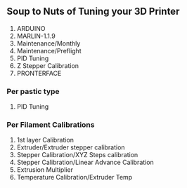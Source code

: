
## Soup to Nuts of Tuning your 3D Printer

1. ARDUINO
2. MARLIN-1.1.9
3. Maintenance/Monthly
4. Maintenance/Preflight
5. PID Tuning
6. Z Stepper Calibration
7. PRONTERFACE

### Per pastic type
1. PID Tuning
### Per Filament Calibrations
1. 1st layer Calibration
2. Extruder/Extruder stepper calibration
3. Stepper Calibration/XYZ Steps calibration
4. Stepper Calibration/Linear Advance Calibration
5. Extrusion Multiplier
6. Temperature Calibration/Extruder Temp
<!--stackedit_data:
eyJoaXN0b3J5IjpbODE5NjYyMjA0LDU5Njk2NTA4Niw5MDE0Mz
cwNzYsNjUwNjY5NDc5LDEwMDI0NDMyLDE0NzQ4MDQxMjUsLTY5
MjgwOTAwOV19
-->